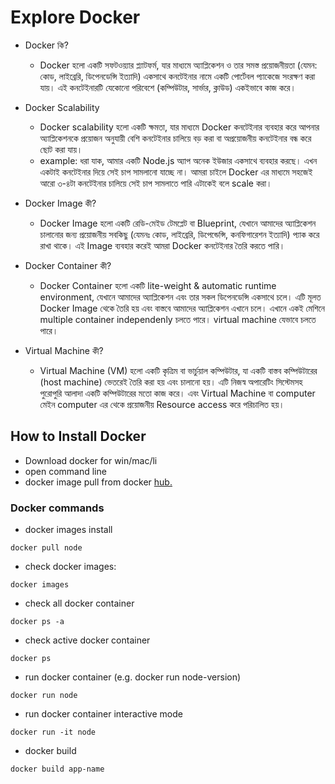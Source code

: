 # Explore Docker

- Docker কি?

  - Docker হলো একটি সফটওয়্যার প্ল্যাটফর্ম, যার মাধ্যমে অ্যাপ্লিকেশন ও তার সমস্ত প্রয়োজনীয়তা (যেমন: কোড, লাইব্রেরি, ডিপেনডেন্সি ইত্যাদি) একসাথে কনটেইনার নামে একটি পোর্টেবল প্যাকেজে সংরক্ষণ করা যায়। এই কনটেইনারটি যেকোনো পরিবেশে (কম্পিউটার, সার্ভার, ক্লাউড) একইভাবে কাজ করে।

- Docker Scalability

  - Docker scalability হলো একটি ক্ষমতা, যার মাধ্যমে Docker কনটেইনার ব্যবহার করে আপনার অ্যাপ্লিকেশনকে প্রয়োজন অনুযায়ী বেশি কনটেইনার চালিয়ে বড় করা বা অপ্রয়োজনীয় কনটেইনার বন্ধ করে ছোট করা যায়।
  - example: ধরা যাক, আমার একটি Node.js অ্যাপ অনেক ইউজার একসাথে ব্যবহার করছে। এখন একটাই কনটেইনার দিয়ে সেই চাপ সামলানো যাচ্ছে না। আমরা চাইলে Docker এর মাধ্যমে সহজেই আরো ৩-৪টা কনটেইনার চালিয়ে সেই চাপ সামলাতে পারি এটাকেই বলে scale করা।

- Docker Image কী?

  - Docker Image হলো একটি রেডি-মেইড টেমপ্লেট বা Blueprint, যেখানে আমাদের অ্যাপ্লিকেশন চালানোর জন্য প্রয়োজনীয় সবকিছু (যেমনঃ কোড, লাইব্রেরি, ডিপেন্ডেন্সি, কনফিগারেশন ইত্যাদি) প্যাক করে রাখা থাকে। এই Image ব্যবহার করেই আমরা Docker কনটেইনার তৈরি করতে পারি।

- Docker Container কী?

  - Docker Container হলো একটি lite-weight & automatic runtime environment, যেখানে আমাদের অ্যাপ্লিকেশন এবং তার সকল ডিপেনডেন্সি একসাথে চলে। এটি মূলত Docker Image থেকে তৈরি হয় এবং বাস্তবে আমাদের অ্যাপ্লিকেশন এখানে চলে। এখানে একই মেশিনে multiple container independenly চলতে পারে। virtual machine যেভাবে চলতে পারে।

- Virtual Machine কী?
  - Virtual Machine (VM) হলো একটি কৃত্রিম বা ভার্চুয়াল কম্পিউটার, যা একটি বাস্তব কম্পিউটারের (host machine) ভেতরেই তৈরি করা হয় এবং চালানো হয়। এটি নিজস্ব অপারেটিং সিস্টেমসহ পুরোপুরি আলাদা একটি কম্পিউটারের মতো কাজ করে। এবং Virtual Machine বা computer মেইন computer এর থেকে প্রয়োজনীয় Resource access করে পরিচালিত হয়।

## How to Install Docker

- Download docker for win/mac/li
- open command line
- docker image pull from docker [hub.](hub.docker.com)

### Docker commands

- docker images install

```
docker pull node
```

- check docker images:

```
docker images
```

- check all docker container

```
docker ps -a
```

- check active docker container

```
docker ps
```

- run docker container (e.g. docker run node-version)

```
docker run node
```

- run docker container interactive mode

```
docker run -it node
```

- docker build

```
docker build app-name
```
